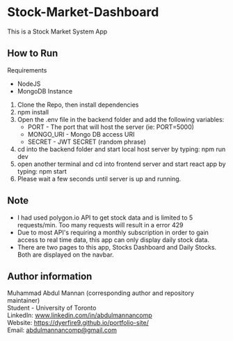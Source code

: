 # Stock-Market-Dashboard 

This is a Stock Market System App


## How to Run
Requirements
  - NodeJS
  - MongoDB Instance

1. Clone the Repo, then install dependencies
2. npm install
3. Open the .env file in the backend folder and add the following variables: 
    - PORT - The port that will host the server (ie: PORT=5000)
    - MONGO_URI - Mongo DB access URI
    - SECRET - JWT SECRET (random phrase)
4. cd into the backend folder and start local host server by typing: npm run dev 
5. open another terminal and cd into frontend server and start react app by typing: npm start
6. Please wait a few seconds until server is up and running.

## Note
- I had used polygon.io API to get stock data and is limited to 5 requests/min. Too many requests will result in a error 429
- Due to most API's requiring a monthly subscription in order to gain access to real time data, this app can only display daily stock data.
- There are two pages to this app, Stocks Dashboard and Daily Stocks. Both are displayed on the navbar.


## Author information
Muhammad Abdul Mannan (corresponding author and repository maintainer) <br />
Student - University of Toronto <br />
LinkedIn: www.linkedin.com/in/abdulmannancomp <br />
Website:  https://dyerfire9.github.io/portfolio-site/ <br />
Email: abdulmannancomp@gmail.com <br />
